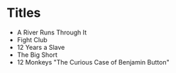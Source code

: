 # Titles
* A River Runs Through It 
* Fight Club
* 12 Years a Slave 
* The Big Short 
* 12 Monkeys
"The Curious Case of Benjamin Button"
